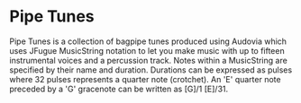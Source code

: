 # Pipe Tunes
Pipe Tunes is a collection of bagpipe tunes produced using Audovia which uses JFugue MusicString notation to let you make music with up to fifteen instrumental voices and a percussion track.  Notes within a MusicString are specified by their name and duration.  Durations can be expressed as pulses where 32 pulses represents a quarter note (crotchet).  An 'E' quarter note preceded by a 'G' gracenote can be written as [G]/1 [E]/31. 
